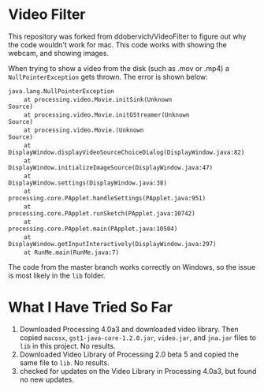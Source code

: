 # Video Filter

This repository was forked from ddobervich/VideoFilter to figure out why the code wouldn't work for mac. This code works with showing the webcam, and showing images.

When trying to show a video from the disk (such as .mov or .mp4) a <code>NullPointerException</code> gets thrown. The error is shown below:

<code>java.lang.NullPointerException</code>\
&nbsp;&nbsp;&nbsp;&nbsp;&nbsp;&nbsp;&nbsp;&nbsp;<code>at processing.video.Movie.initSink(Unknown Source)</code>\
&nbsp;&nbsp;&nbsp;&nbsp;&nbsp;&nbsp;&nbsp;&nbsp;<code>at processing.video.Movie.initGStreamer(Unknown Source)</code>\
&nbsp;&nbsp;&nbsp;&nbsp;&nbsp;&nbsp;&nbsp;&nbsp;<code>at processing.video.Movie.<init>(Unknown Source)</code>\
&nbsp;&nbsp;&nbsp;&nbsp;&nbsp;&nbsp;&nbsp;&nbsp;<code>at DisplayWindow.displayVideoSourceChoiceDialog(DisplayWindow.java:82)</code>\
&nbsp;&nbsp;&nbsp;&nbsp;&nbsp;&nbsp;&nbsp;&nbsp;<code>at DisplayWindow.initializeImageSource(DisplayWindow.java:47)</code>\
&nbsp;&nbsp;&nbsp;&nbsp;&nbsp;&nbsp;&nbsp;&nbsp;<code>at DisplayWindow.settings(DisplayWindow.java:38)</code>\
&nbsp;&nbsp;&nbsp;&nbsp;&nbsp;&nbsp;&nbsp;&nbsp;<code>at processing.core.PApplet.handleSettings(PApplet.java:951)</code>\
&nbsp;&nbsp;&nbsp;&nbsp;&nbsp;&nbsp;&nbsp;&nbsp;<code>at processing.core.PApplet.runSketch(PApplet.java:10742)</code>\
&nbsp;&nbsp;&nbsp;&nbsp;&nbsp;&nbsp;&nbsp;&nbsp;<code>at processing.core.PApplet.main(PApplet.java:10504)</code>\
&nbsp;&nbsp;&nbsp;&nbsp;&nbsp;&nbsp;&nbsp;&nbsp;<code>at DisplayWindow.getInputInteractively(DisplayWindow.java:297)</code>\
&nbsp;&nbsp;&nbsp;&nbsp;&nbsp;&nbsp;&nbsp;&nbsp;<code>at RunMe.main(RunMe.java:7)</code>

The code from the master branch works correctly on Windows, so the issue is most likely in the <code>lib</code> folder.

# What I Have Tried So Far

1. Downloaded Processing 4.0a3 and downloaded video library. Then copied <code>macosx</code>, <code>gst1-java-core-1.2.0.jar</code>, <code>video.jar</code>, and <code>jna.jar</code> files to <code>lib</code> in this project. No results.
2. Downloaded Video Library of Processing 2.0 beta 5 and copied the same file to <code>lib</code>. No results.
3. checked for updates on the Video Library in Processing 4.0a3, but found no new updates.